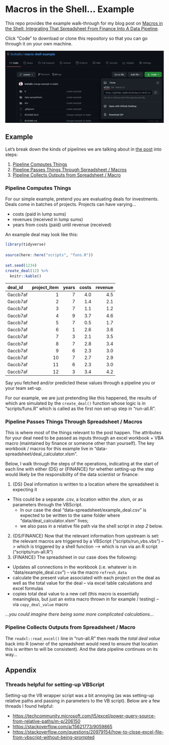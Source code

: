 
<!-- README.md is generated from README.Rmd. Please edit that file -->

# Macros in the Shell… Example

This repo provides the example walk-through for my blog post on [Macros
in the Shell: Integrating That Spreadsheet From Finance Into A Data
Pipeline](https://www.bryanshalloway.com/2021/05/10/macros-in-the-shell-integrating-that-spreadsheet-from-finance-into-a-local-data-pipeline/).

Click “Code” to download or clone this repository so that you can go
through it on your own machine.

![](images/clone-repo.PNG)

## Example

Let’s break down the kinds of pipelines we are talking about in [the
post](https://www.bryanshalloway.com/2021/05/10/macros-in-the-shell-integrating-that-spreadsheet-from-finance-into-a-local-data-pipeline/)
into steps:

1.  [Pipeline Computes Things](#pipeline-computes-things)
2.  [Pipeline Passes Things Through Spreadsheet /
    Macros](#pipeline-passes-things-through-spreadsheet-macros)
3.  [Pipeline Collects Outputs from Spreadsheet /
    Macro](#pipeline-collects-outputs-from-spreadsheet-macro)

### Pipeline Computes Things

For our simple example, pretend you are evaluating deals for
investments. Deals come in batches of projects. Projects can have
varying…

-   costs (paid in lump sums)
-   revenues (received in lump sums)
-   years from costs (paid) until revenue (received)

An example deal may look like this:

``` r
library(tidyverse)

source(here::here("scripts", "funs.R"))

set.seed(1234)
create_deal(12) %>% 
  knitr::kable()
```

| deal\_id | project\_item | years | costs | revenue |
|:---------|--------------:|------:|------:|--------:|
| 0accb7af |             1 |     7 |   4.0 |     4.5 |
| 0accb7af |             2 |     7 |   1.4 |     2.1 |
| 0accb7af |             3 |     7 |   1.1 |     1.2 |
| 0accb7af |             4 |     9 |   3.7 |     4.6 |
| 0accb7af |             5 |     7 |   0.5 |     1.7 |
| 0accb7af |             6 |     1 |   2.6 |     3.6 |
| 0accb7af |             7 |     3 |   2.1 |     3.5 |
| 0accb7af |             8 |     7 |   2.8 |     3.4 |
| 0accb7af |             9 |     6 |   2.3 |     3.0 |
| 0accb7af |            10 |     7 |   2.7 |     2.9 |
| 0accb7af |            11 |     6 |   2.3 |     3.0 |
| 0accb7af |            12 |     3 |   3.4 |     4.2 |

Say you fetched and/or predicted these values through a pipeline you or
your team set-up.

For our example, we are just pretending like this happened, the results
of which are simulated by the `create_deal()` function whose logic is in
“scripts/funs.R” which is called as the first non set-up step in
“run-all.R”.

### Pipeline Passes Things Through Spreadsheet / Macros

This is where most of the things relevant to the post happen. The
attributes for your deal need to be passed as inputs through an excel
workbook + VBA macro (maintained by finance or someone other than
yourself). The key workbook / macros for this example live in
“data-spreadsheet/deal\_calculator.xlsm”.

Below, I walk through the steps of the operations, indicating at the
start of each line with either {DS} or {FINANCE} for whether setting-up
the step would likely be the responsibility of the data scientist or
finance:

1.  {DS} Deal information is written to a location where the spreadsheet
    is expecting it

-   This could be a separate .csv, a location within the .xlsm, or as
    parameters through the VBScript.
    -   In our case the deal “data-spreadsheet/example\_deal.csv” is
        expected to be written to the same folder where
        “data/deal\_calculator.xlsm” lives;
    -   we also pass in a relative file path via the shell script in
        *step 2* below.

2.  {DS/FINANCE} Now that the relevant information from upstream is set:
    the relevant macros are triggered by a VBScript
    (“scripts/run\_vbs.vbs”) –&gt; which is triggered by a shell
    function –&gt; which is run via an R script (“scripts/run-all.R”)
3.  {FINANCE} The spreadsheet in our case does the following:

-   Updates all connections in the workbook (i.e. whatever is in
    “data/example\_deal.csv”) – via the macro `refresh_data`
-   calculate the present value associated with each project on the deal
    as well as the total value for the deal – via excel table
    calculations and excel formulas
-   copies total deal value to a new cell (this macro is essentially
    meaningless, but just an extra macro thrown in for example /
    testing) – via `copy_deal_value` macro

*…you could imagine there being some more complicated calculations…*

### Pipeline Collects Outputs from Spreadsheet / Macro

The `readxl::read_excel()` line in “run-all.R” then reads the *total
deal value* back into R (owner of the spreadsheet would need to ensure
that location this is written to will be consistent). And the data
pipeline continues on its way…

## Appendix

### Threads helpful for setting-up VBScript

Setting-up the VB wrapper script was a bit annoying (as was setting-up
relative paths and passing in parameters to the VB script). Below are a
few threads I found helpful:

-   <https://techcommunity.microsoft.com/t5/excel/power-query-source-from-relative-paths/m-p/206150>
-   <https://stackoverflow.com/a/15621773/9059865>
-   <https://stackoverflow.com/questions/20979154/how-to-close-excel-file-from-vbscript-without-being-prompted>
